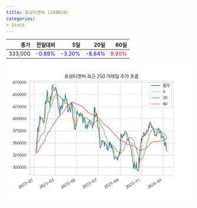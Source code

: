 ```yaml
---
title: 효성티앤씨 (298020)
categories:
- Stock
---
```


|종가|전일대비|5일|20일|60일|
|---:|-------:|--:|---:|---:|
|333,000|<span style="color: blue">-0.89%</span>|<span style="color: blue">-3.20%</span>|<span style="color: blue">-8.64%</span>|<span style="color: red">9.90%</span>|


<!-- more -->

![298020](/assets/images/stock/298020.png)